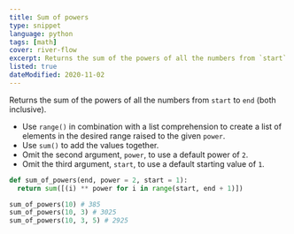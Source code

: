 ```yaml
---
title: Sum of powers
type: snippet
language: python
tags: [math]
cover: river-flow
excerpt: Returns the sum of the powers of all the numbers from `start` to `end` (both inclusive).
listed: true
dateModified: 2020-11-02
---
```


Returns the sum of the powers of all the numbers from `start` to `end` (both inclusive).

- Use `range()` in combination with a list comprehension to create a list of elements in the desired range raised to the given `power`.
- Use `sum()` to add the values together.
- Omit the second argument, `power`, to use a default power of `2`.
- Omit the third argument, `start`, to use a default starting value of `1`.

```py
def sum_of_powers(end, power = 2, start = 1):
  return sum([(i) ** power for i in range(start, end + 1)])

sum_of_powers(10) # 385
sum_of_powers(10, 3) # 3025
sum_of_powers(10, 3, 5) # 2925
```
